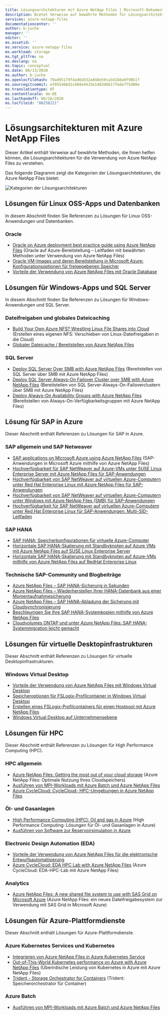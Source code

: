 ```yaml
---
title: Lösungsarchitekturen mit Azure NetApp Files | Microsoft-Dokumentation
description: Bietet Verweise auf bewährte Methoden für Lösungsarchitekturen unter Verwendung von Azure NetApp Files.
services: azure-netapp-files
documentationcenter: ''
author: b-juche
manager: ''
editor: ''
ms.assetid: ''
ms.service: azure-netapp-files
ms.workload: storage
ms.tgt_pltfrm: na
ms.devlang: na
ms.topic: conceptual
ms.date: 08/13/2020
ms.author: b-juche
ms.openlocfilehash: 79ad95179f4ad6d332a848e59ca341b8a9f90b1f
ms.sourcegitcommit: ef055468d1cb0de4433e1403d6617fede7f5d00e
ms.translationtype: HT
ms.contentlocale: de-DE
ms.lasthandoff: 08/16/2020
ms.locfileid: "88258221"
---
```

# <a name="solution-architectures-using-azure-netapp-files"></a>Lösungsarchitekturen mit Azure NetApp Files
Dieser Artikel enthält Verweise auf bewährte Methoden, die Ihnen helfen können, die Lösungsarchitekturen für die Verwendung von Azure NetApp Files zu verstehen.  

Das folgende Diagramm zeigt die Kategorien der Lösungsarchitekturen, die Azure NetApp Files bietet:

![Kategorien der Lösungsarchitekturen](../media/azure-netapp-files/solution-architecture-categories.png)

## <a name="linux-oss-apps-and-database-solutions"></a>Lösungen für Linux OSS-Apps und Datenbanken

In diesem Abschnitt finden Sie Referenzen zu Lösungen für Linux OSS-Anwendungen und Datenbanken. 

### <a name="oracle"></a>Oracle

* [Oracle on Azure deployment best practice guide using Azure NetApp Files](https://www.netapp.com/us/media/tr-4780.pdf) (Oracle auf Azure-Bereitstellung – Leitfaden mit bewährten Methoden unter Verwendung von Azure NetApp Files)
* [Oracle VM-Images und deren Bereitstellung in Microsoft Azure: Konfigurationsoptionen für freigegebenen Speicher](https://docs.microsoft.com/azure/virtual-machines/workloads/oracle/oracle-vm-solutions#shared-storage-configuration-options)
* [Vorteile der Verwendung von Azure NetApp Files mit Oracle Database](solutions-benefits-azure-netapp-files-oracle-database.md)

## <a name="windows-apps-and-sql-server-solutions"></a>Lösungen für Windows-Apps und SQL Server

In diesem Abschnitt finden Sie Referenzen zu Lösungen für Windows-Anwendungen und SQL Server.

### <a name="file-sharing-and-global-file-caching"></a>Dateifreigaben und globales Dateicaching

* [Build Your Own Azure NFS? Wrestling Linux File Shares into Cloud](https://cloud.netapp.com/blog/ma-anf-blg-build-your-own-linux-nfs-file-shares) (Erstellen eines eigenen NFS: Verschieben von Linux-Dateifreigaben in die Cloud)
* [Globaler Dateicache / Bereitstellen von Azure NetApp Files](https://youtu.be/91LKb1qsLIM)

### <a name="sql-server"></a>SQL Server

* [Deploy SQL Server Over SMB with Azure NetApp Files](https://www.youtube.com/watch?v=x7udfcYbibs) (Bereitstellen von SQL Server über SMB mit Azure NetApp Files)
* [Deploy SQL Server Always-On Failover Cluster over SMB with Azure NetApp Files](https://www.youtube.com/watch?v=zuNJ5E07e8Q) (Bereitstellen von SQL Server-Always-On-Failoverclustern über SMB mit Azure NetApp Files)
* [Deploy Always-On Availability Groups with Azure NetApp Files](https://www.youtube.com/watch?v=y3VQmzzeyvc) (Bereitstellen von Always-On-Verfügbarkeitsgruppen mit Azure NetApp Files)

## <a name="sap-on-azure-solutions"></a>Lösung für SAP in Azure

Dieser Abschnitt enthält Referenzen zu Lösungen für SAP in Azure. 

### <a name="generic-sap-and-sap-netweaver"></a>SAP allgemein und SAP Netweaver 

* [SAP applications on Microsoft Azure using Azure NetApp Files](https://www.netapp.com/us/media/tr-4746.pdf) (SAP-Anwendungen in Microsoft Azure mithilfe von Azure NetApp Files)
* [Hochverfügbarkeit für SAP NetWeaver auf Azure-VMs unter SUSE Linux Enterprise Server mit Azure NetApp Files für SAP-Anwendungen](https://docs.microsoft.com/azure/virtual-machines/workloads/sap/high-availability-guide-suse-netapp-files)
* [Hochverfügbarkeit von SAP NetWeaver auf virtuellen Azure-Computern unter Red Hat Enterprise Linux mit Azure NetApp Files für SAP-Anwendungen](https://docs.microsoft.com/azure/virtual-machines/workloads/sap/high-availability-guide-rhel-netapp-files)
* [Hochverfügbarkeit von SAP NetWeaver auf virtuellen Azure-Computern unter Windows mit Azure NetApp Files (SMB) für SAP-Anwendungen](https://docs.microsoft.com/azure/virtual-machines/workloads/sap/high-availability-guide-windows-netapp-files-smb)
* [Hochverfügbarkeit für SAP NetWeaver auf virtuellen Azure-Computern unter Red Hat Enterprise Linux für SAP-Anwendungen: Multi-SID-Leitfaden](https://docs.microsoft.com/azure/virtual-machines/workloads/sap/high-availability-guide-rhel-multi-sid)

### <a name="sap-hana"></a>SAP HANA 

* [SAP HANA: Speicherkonfigurationen für virtuelle Azure-Computer](https://docs.microsoft.com/azure/virtual-machines/workloads/sap/hana-vm-operations-storage)
* [Horizontale SAP HANA-Skalierung mit Standbyknoten auf Azure VMs mit Azure NetApp Files auf SUSE Linux Enterprise Server](https://docs.microsoft.com/azure/virtual-machines/workloads/sap/sap-hana-scale-out-standby-netapp-files-suse)
* [Horizontale SAP HANA-Skalierung mit Standbyknoten auf Azure-VMs mithilfe von Azure NetApp Files auf RedHat Enterprise Linux](https://docs.microsoft.com/azure/virtual-machines/workloads/sap/sap-hana-scale-out-standby-netapp-files-rhel)

### <a name="sap-tech-community-and-blog-posts"></a>Technische SAP-Community und Blogbeiträge 

* [Azure NetApp Files – SAP HANA-Sicherung in Sekunden](https://blog.netapp.com/azure-netapp-files-sap-hana-backup-in-seconds/)
* [Azure NetApp Files – Wiederherstellen Ihrer HANA-Datenbank aus einer Momentaufnahmesicherung](https://blog.netapp.com/azure-netapp-files-backup-sap-hana)
* [Azure NetApp Files – SAP HANA-Abladung der Sicherung mit Cloudsynchronisierung](https://blog.netapp.com/azure-netapp-files-sap-hana)
* [Beschleunigen Sie Ihre SAP HANA-Systemkopien mithilfe von Azure NetApp Files](https://blog.netapp.com/sap-hana-faster-using-azure-netapp-files/)
* [Cloudvolumes ONTAP und unter Azure NetApp Files: SAP HANA-Systemmigration leicht gemacht](https://blog.netapp.com/cloud-volumes-ontap-and-azure-netapp-files-sap-hana-system-migration-made-easy/)

## <a name="virtual-desktop-infrastructure-solutions"></a>Lösungen für virtuelle Desktopinfrastrukturen

Dieser Abschnitt enthält Referenzen zu Lösungen für virtuelle Desktopinfrastrukturen.

### <a name="windows-virtual-desktop"></a>Windows Virtual Desktop

* [Vorteile der Verwendung von Azure NetApp Files mit Windows Virtual Desktop](solutions-windows-virtual-desktop.md)
* [Speicheroptionen für FSLogix-Profilcontainer in Windows Virtual Desktop](https://docs.microsoft.com/azure/virtual-desktop/store-fslogix-profile#azure-platform-details)
* [Erstellen eines FSLogix-Profilcontainers für einen Hostpool mit Azure NetApp Files](https://docs.microsoft.com/azure/virtual-desktop/create-fslogix-profile-container)
* [Windows Virtual Desktop auf Unternehmensebene](https://docs.microsoft.com/azure/architecture/example-scenario/wvd/windows-virtual-desktop)

## <a name="hpc-solutions"></a>Lösungen für HPC

Dieser Abschnitt enthält Referenzen zu Lösungen für High Performance Computing (HPC). 

### <a name="generic-hpc"></a>HPC allgemein

* [Azure NetApp Files: Getting the most out of your cloud storage](https://cloud.netapp.com/hubfs/Resources/ANF%20PERFORMANCE%20TESTING%20IN%20TEMPLATE.pdf) (Azure NetApp Files: Optimale Nutzung Ihres Cloudspeichers)
* [Ausführen von MPI-Workloads mit Azure Batch und Azure NetApp Files](https://azure.microsoft.com/resources/run-mpi-workloads-with-azure-batch-and-azure-netapp-files/)
* [Azure CycleCloud: CycleCloud- HPC-Umgebungen in Azure NetApp Files](https://docs.microsoft.com/azure/cyclecloud/overview)

### <a name="oil-and-gas"></a>Öl- und Gasanlagen

* [High Performance Computing (HPC): Oil and gas in Azure](https://techcommunity.microsoft.com/t5/azure-global/high-performance-computing-hpc-oil-and-gas-in-azure/ba-p/824926) (High Performance Computing: Lösungen für Öl- und Gasanlagen in Azure)
* [Ausführen von Software zur Reservoirsimulation in Azure](https://docs.microsoft.com/azure/architecture/example-scenario/infrastructure/reservoir-simulation)

### <a name="electronic-design-automation-eda"></a>Electronic Design Automation (EDA)

* [Vorteile der Verwendung von Azure NetApp Files für die elektronische Entwurfsautomatisierung](solutions-benefits-azure-netapp-files-electronic-design-automation.md)
* [Azure CycleCloud: EDA HPC Lab with Azure NetApp Files](https://github.com/Azure/cyclecloud-hands-on-labs/blob/master/EDA/README.md) (Azure CycleCloud: EDA-HPC-Lab mit Azure NetApp Files)

### <a name="analytics"></a>Analytics

* [Azure NetApp Files: A new shared file system to use with SAS Grid on Microsoft Azure](https://communities.sas.com/t5/Architecture/Azure-NetApp-Files-A-new-shared-file-system-to-use-with-SAS-Grid/m-p/606978) (Azure NetApp Files: ein neues Dateifreigabesystem zur Verwendung mit SAS Grid in Microsoft Azure)

## <a name="azure-platform-services-solutions"></a>Lösungen für Azure-Plattformdienste

Dieser Abschnitt enthält Lösungen für Azure-Plattformdienste. 

### <a name="azure-kubernetes-services-and-kubernetes"></a>Azure Kubernetes Services und Kubernetes

* [Integrieren von Azure NetApp Files in Azure Kubernetes Service](https://docs.microsoft.com/azure/aks/azure-netapp-files)
* [Out-of-This-World Kubernetes performance on Azure with Azure NetApp Files](https://cloud.netapp.com/blog/ma-anf-blg-configure-kubernetes-openshift) (Überirdische Leistung von Kubernetes in Azure mit Azure NetApp Files)
* [Trident - Storage Orchestrator for Containers](https://netapp-trident.readthedocs.io/en/stable-v20.04/kubernetes/operations/tasks/backends/anf.html) (Trident: Speicherorchestrator für Container)

### <a name="azure-batch"></a>Azure Batch

* [Ausführen von MPI-Workloads mit Azure Batch und Azure NetApp Files](https://azure.microsoft.com/resources/run-mpi-workloads-with-azure-batch-and-azure-netapp-files/)
 

